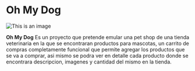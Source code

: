 # Oh My Dog 
![This is an image](https://i.ibb.co/tPPg80Y/logo-oh-my-dogs.jpg)


**Oh My Dog** Es un proyecto que pretende emular una pet shop de una tienda veterinaria en la que se encontraran productos para mascotas, un carrito de compras completamente funcional que permite agregar los productos que se va a comprar, asi mismo se podra ver en detalle cada producto donde se encontrara descripcion, imagenes y cantidad del mismo en la tienda. 
